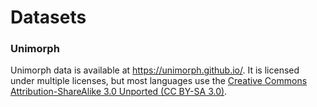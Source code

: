 # Datasets

### Unimorph

Unimorph data is available at https://unimorph.github.io/. It is licensed under multiple licenses, but most languages use the [Creative Commons Attribution-ShareAlike 3.0 Unported (CC BY-SA 3.0)](https://creativecommons.org/licenses/by-sa/3.0/).
